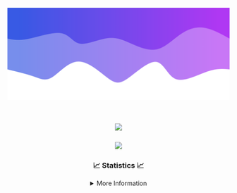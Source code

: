 ![Header](./IMG_4001.png)
<div align="center">

<h1 align="center">
  <a href="https://git.io/typing-svg">
    <img src="https://readme-typing-svg.herokuapp.com/?lines=Welcome+to+my+profile!+👋;JavaScript+developer.;&center=true&size=25">
  </a>
</h1>

<p align="center">
  <img src="https://lanyard.cnrad.dev/api/624702585596805130" />
</p>

### 📈 Statistics 📈
<details>
    <summary>More Information</summary>
    <br/>

<!--START_SECTION:waka-->
![Code Time](http://img.shields.io/badge/Code%20Time-13%20hrs%2052%20mins-blue)

![Profile Views](http://img.shields.io/badge/Profile%20Views-0-blue)

**🐱 My GitHub Data** 

> 📦 1.4 kB Used in GitHub's Storage 
 > 
> 🏆 24 Contributions in the Year 2023
 > 
> 🚫 Not Opted to Hire
 > 
> 📜 5 Public Repositories 
 > 
> 🔑 1 Private Repositories 
 > 
**I'm an Early 🐤** 

```text
🌞 Morning                90 commits          ██████░░░░░░░░░░░░░░░░░░░   22.06 % 
🌆 Daytime                149 commits         █████████░░░░░░░░░░░░░░░░   36.52 % 
🌃 Evening                143 commits         █████████░░░░░░░░░░░░░░░░   35.05 % 
🌙 Night                  26 commits          ██░░░░░░░░░░░░░░░░░░░░░░░   06.37 % 
```
📅 **I'm Most Productive on Thursday** 

```text
Monday                   64 commits          ████░░░░░░░░░░░░░░░░░░░░░   15.69 % 
Tuesday                  42 commits          ███░░░░░░░░░░░░░░░░░░░░░░   10.29 % 
Wednesday                62 commits          ████░░░░░░░░░░░░░░░░░░░░░   15.20 % 
Thursday                 102 commits         ██████░░░░░░░░░░░░░░░░░░░   25.00 % 
Friday                   49 commits          ███░░░░░░░░░░░░░░░░░░░░░░   12.01 % 
Saturday                 47 commits          ███░░░░░░░░░░░░░░░░░░░░░░   11.52 % 
Sunday                   42 commits          ███░░░░░░░░░░░░░░░░░░░░░░   10.29 % 
```


📊 **This Week I Spent My Time On** 

```text
🕑︎ Time Zone: America/New_York

💬 Programming Languages: 
Java                     1 hr 44 mins        ████████████████░░░░░░░░░   64.31 % 
XML                      41 mins             ██████░░░░░░░░░░░░░░░░░░░   25.52 % 
YAML                     8 mins              █░░░░░░░░░░░░░░░░░░░░░░░░   05.30 % 
Bash                     6 mins              █░░░░░░░░░░░░░░░░░░░░░░░░   03.75 % 
GitIgnore file           0 secs              ░░░░░░░░░░░░░░░░░░░░░░░░░   00.49 % 

🔥 Editors: 
IntelliJ                 2 hrs 42 mins       █████████████████████████   100.00 % 

🐱‍💻 Projects: 
Oxygen                   1 hr 52 mins        █████████████████░░░░░░░░   69.34 % 
PassPlus-master          46 mins             ███████░░░░░░░░░░░░░░░░░░   28.39 % 
ExcellentCrates-spigot-ma2 mins              ░░░░░░░░░░░░░░░░░░░░░░░░░   01.74 % 
Unknown Project          0 secs              ░░░░░░░░░░░░░░░░░░░░░░░░░   00.53 % 

💻 Operating System: 
Windows                  2 hrs 42 mins       █████████████████████████   100.00 % 
```

**I Mostly Code in Java** 

```text
Java                     16 repos            █████████████████████░░░░   84.21 % 
JavaScript               2 repos             ███░░░░░░░░░░░░░░░░░░░░░░   10.53 % 
C++                      1 repo              █░░░░░░░░░░░░░░░░░░░░░░░░   05.26 % 
```



**Timeline**

![Lines of Code chart](https://raw.githubusercontent.com/DevDipin/DevDipin/main/assets/bar_graph.png)


 Last Updated on 30/11/2023 05:09:55 UTC
<!--END_SECTION:waka-->

![Footer](./IMG_4002.png)